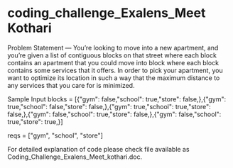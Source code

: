 # coding_challenge_Exalens_Meet Kothari

Problem Statement — You’re looking to move into a new apartment, and you’re given a list of contiguous blocks on that street where each block contains an apartment that you could move into block where each block contains some services that it offers. In order to pick your apartment, you want to optimize its location in such a way that the maximum distance to any services that you care for is minimized.

Sample Input blocks = [{"gym": false,"school": true,"store": false,},{"gym": true,"school": false,"store": false,},{"gym": true,"school": true,"store": false,},{"gym": false,"school": true,"store": false,},{"gym": false,"school": true,"store": true,}]

reqs = ["gym", "school", "store"]

For detailed explanation of code please check file available as  Coding_Challenge_Exalens_Meet_kothari.doc.
